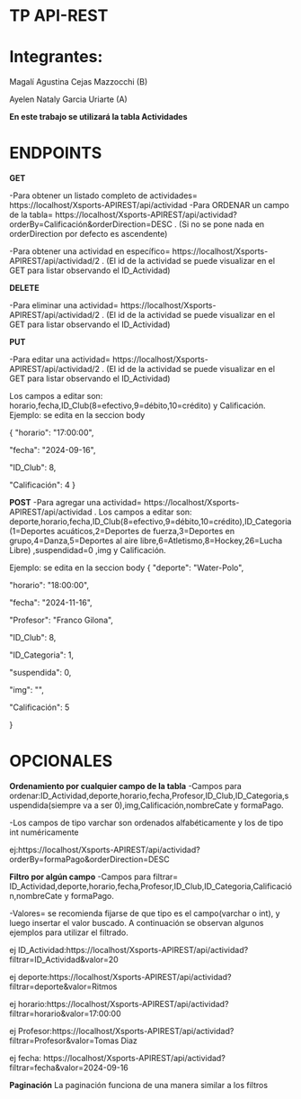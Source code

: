 # TP API-REST
# Integrantes:
Magalí Agustina Cejas Mazzocchi (B)

Ayelen Nataly Garcia Uriarte (A)

**En este trabajo se utilizará la tabla Actividades**
# ENDPOINTS

**GET**

-Para obtener un listado completo de actividades= https://localhost/Xsports-APIREST/api/actividad
-Para ORDENAR un campo de la tabla= https://localhost/Xsports-APIREST/api/actividad?orderBy=Calificación&orderDirection=DESC . (Si no se pone nada en orderDirection por defecto es ascendente)

-Para obtener una actividad en específico= https://localhost/Xsports-APIREST/api/actividad/2 . (El id de la actividad se puede visualizar en el GET para listar observando el ID_Actividad)

**DELETE**

-Para eliminar una actividad= https://localhost/Xsports-APIREST/api/actividad/2 . (El id de la actividad se puede visualizar en el GET para listar observando el ID_Actividad)

**PUT**

-Para editar una actividad= https://localhost/Xsports-APIREST/api/actividad/2 . (El id de la actividad se puede visualizar en el GET para listar observando el ID_Actividad)

Los campos a editar son: horario,fecha,ID_Club(8=efectivo,9=débito,10=crédito) y Calificación.
Ejemplo: se edita en la seccion body

{
  "horario": "17:00:00",
  
  "fecha": "2024-09-16",
  
  "ID_Club": 8,
  
  "Calificación": 4
}

**POST**
-Para agregar una actividad= https://localhost/Xsports-APIREST/api/actividad . 
Los campos a editar son: deporte,horario,fecha,ID_Club(8=efectivo,9=débito,10=crédito),ID_Categoria(1=Deportes acuáticos,2=Deportes de fuerza,3=Deportes en grupo,4=Danza,5=Deportes al aire libre,6=Atletismo,8=Hockey,26=Lucha Libre) ,suspendidad=0 ,img y Calificación.

Ejemplo: se edita en la seccion body
{
  "deporte": "Water-Polo",
  
  "horario": "18:00:00",
  
  "fecha": "2024-11-16",
  
  "Profesor": "Franco Gilona",
  
  "ID_Club": 8,
  
  "ID_Categoria": 1,
  
  "suspendida": 0,
  
  "img": "",
  
  "Calificación": 5
  
}

# OPCIONALES
**Ordenamiento por cualquier campo de la tabla**
-Campos para ordenar:ID_Actividad,deporte,horario,fecha,Profesor,ID_Club,ID_Categoria,suspendida(siempre va a ser 0),img,Calificación,nombreCate y formaPago.

-Los campos de tipo varchar son ordenados alfabéticamente y  los de tipo int numéricamente

ej:https://localhost/Xsports-APIREST/api/actividad?orderBy=formaPago&orderDirection=DESC

**Filtro por algún campo**
-Campos para filtrar= ID_Actividad,deporte,horario,fecha,Profesor,ID_Club,ID_Categoria,Calificación,nombreCate y formaPago.

-Valores= se recomienda fijarse de que tipo es el campo(varchar o int), y luego insertar el valor buscado. A continuación se observan algunos ejemplos para utilizar el filtrado.

ej ID_Actividad:https://localhost/Xsports-APIREST/api/actividad?filtrar=ID_Actividad&valor=20

ej deporte:https://localhost/Xsports-APIREST/api/actividad?filtrar=deporte&valor=Ritmos

ej horario:https://localhost/Xsports-APIREST/api/actividad?filtrar=horario&valor=17:00:00

ej Profesor:https://localhost/Xsports-APIREST/api/actividad?filtrar=Profesor&valor=Tomas Diaz

ej fecha: https://localhost/Xsports-APIREST/api/actividad?filtrar=fecha&valor=2024-09-16

**Paginación**
La paginación funciona de una manera similar a los filtros
